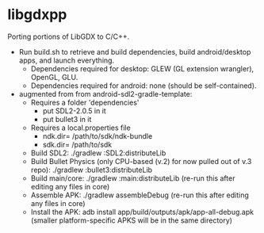 # libgdxpp
Porting portions of LibGDX to C/C++.

* Run build.sh to retrieve and build dependencies, build android/desktop apps, and launch everything.
  * Dependencies required for desktop: GLEW (GL extension wrangler), OpenGL, GLU.
  * Dependencies required for android: none (should be self-contained).
* augmented from from android-sdl2-gradle-template:
  * Requires a folder 'dependencies'
    * put SDL2-2.0.5 in it
    * put bullet3 in it
  * Requires a local.properties file
    * ndk.dir= /path/to/sdk/ndk-bundle
    * sdk.dir= /path/to/sdk
  * Build SDL2: ./gradlew :SDL2:distributeLib
  * Build Bullet Physics (only CPU-based (v.2) for now pulled out of v.3 repo): ./gradlew :bullet3:distributeLib
  * Build main/core: ./gradlew :main:distributeLib (re-run this after editing any files in core)
  * Assemble APK: ./gradlew assembleDebug (re-run this after editing any files in core)
  * Install the APK: adb install app/build/outputs/apk/app-all-debug.apk (smaller platform-specific APKS will be in the same directory)

